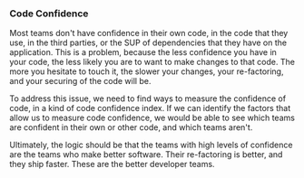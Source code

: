 ### Code Confidence

Most teams don't have confidence in their own code, in the code that they use, in the third parties, or the SUP of dependencies that they have on the application. This is a problem, because the less confidence you have in your code, the less likely you are to want to make changes to that code. The more you hesitate to touch it, the slower your changes, your re-factoring, and your securing of the code will be.

To address this issue, we need to find ways to measure the confidence of code, in a kind of code confidence index. If we can identify the factors that allow us to measure code confidence, we would be able to see which teams are confident in their own or other code, and which teams aren't. 

Ultimately, the logic should be that the teams with high levels of confidence are the teams who make better software. Their re-factoring is better, and they ship faster. These are the better developer teams. 
